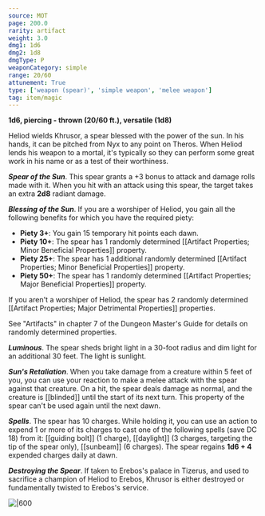 ```yaml
---
source: MOT
page: 200.0
rarity: artifact
weight: 3.0
dmg1: 1d6
dmg2: 1d8
dmgType: P
weaponCategory: simple
range: 20/60
attunement: True
type: ['weapon (spear)', 'simple weapon', 'melee weapon']
tag: item/magic
---
```


**1d6, piercing - thrown (20/60 ft.), versatile (1d8)**

Heliod wields Khrusor, a spear blessed with the power of the sun. In his hands, it can be pitched from Nyx to any point on Theros. When Heliod lends his weapon to a mortal, it's typically so they can perform some great work in his name or as a test of their worthiness.

**_Spear of the Sun_**. This spear grants a +3 bonus to attack and damage rolls made with it. When you hit with an attack using this spear, the target takes an extra **2d8** radiant damage.

**_Blessing of the Sun_**. If you are a worshiper of Heliod, you gain all the following benefits for which you have the required piety:

- **Piety 3+**: You gain 15 temporary hit points each dawn.
- **Piety 10+**: The spear has 1 randomly determined [[Artifact Properties; Minor Beneficial Properties]] property.
- **Piety 25+**: The spear has 1 additional randomly determined [[Artifact Properties; Minor Beneficial Properties]] property.
- **Piety 50+**: The spear has 1 randomly determined [[Artifact Properties; Major Beneficial Properties]] property.

If you aren't a worshiper of Heliod, the spear has 2 randomly determined [[Artifact Properties; Major Detrimental Properties]] properties.

See "Artifacts" in chapter 7 of the Dungeon Master's Guide for details on randomly determined properties.

**_Luminous_**. The spear sheds bright light in a 30-foot radius and dim light for an additional 30 feet. The light is sunlight.

**_Sun's Retaliation_**. When you take damage from a creature within 5 feet of you, you can use your reaction to make a melee attack with the spear against that creature. On a hit, the spear deals damage as normal, and the creature is [[blinded]] until the start of its next turn. This property of the spear can't be used again until the next dawn.

**_Spells_**. The spear has 10 charges. While holding it, you can use an action to expend 1 or more of its charges to cast one of the following spells (save DC 18) from it: [[guiding bolt]] (1 charge), [[daylight]] (3 charges, targeting the tip of the spear only), [[sunbeam]] (6 charges). The spear regains **1d6 + 4** expended charges daily at dawn.

**_Destroying the Spear_**. If taken to Erebos's palace in Tizerus, and used to sacrifice a champion of Heliod to Erebos, Khrusor is either destroyed or fundamentally twisted to Erebos's service.


![|600](https://5e.tools/img/items/MOT/Khrusor,%20Spear%20of%20Heliod.jpg)